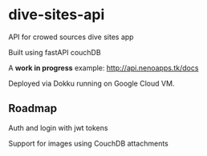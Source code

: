 # dive-sites-api
API for crowed sources dive sites app

Built using fastAPI couchDB

A **work in progress** example: http://api.nenoapps.tk/docs

Deployed via Dokku running on Google Cloud VM.

## Roadmap

Auth and login with jwt tokens

Support for images using CouchDB attachments


